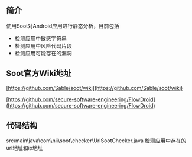 ## 简介

使用Soot对Android应用进行静态分析，目前包括


- 检测应用中敏感字符串
- 检测应用中风险代码片段
- 检测应用可能存在的漏洞

## Soot官方Wiki地址
[https://github.com/Sable/soot/wiki](https://github.com/Sable/soot/wiki)

[https://github.com/secure-software-engineering/FlowDroid](https://github.com/secure-software-engineering/FlowDroid)

## 代码结构
src\main\java\com\nii\soot\checker\UrlSootChecker.java 检测应用中存在的url地址和ip地址




